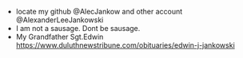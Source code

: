 - locate my github @AlecJankow and other account @AlexanderLeeJankowski
- I am not a sausage. Dont be sausage.
- My Grandfather Sgt.Edwin https://www.duluthnewstribune.com/obituaries/edwin-j-jankowski

<!---
AlexanderLJankowski/AlexanderLJankowski is a ✨ special ✨ repository because its `README.md` (this file) appears on your GitHub profile.
You can click the Preview link to take a look at your changes.
--->
